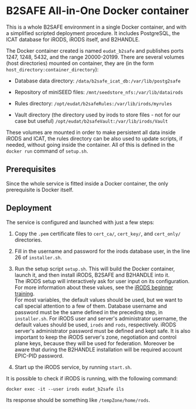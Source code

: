 # B2SAFE All-in-One Docker container

This is a whole B2SAFE environment in a single Docker container, and with a simplified scripted deployment procedure. It includes PostgreSQL, the ICAT database for iRODS, iRODS itself, and B2HANDLE.

The Docker container created is named `eudat_b2safe` and publishes ports 1247, 1248, 5432, and the range 20000-20199. There are several volumes (host directories) mounted on container, they are (in the form `host_directory:container_directory`):

* Database data directory: `/data/b2safe_icat_db:/var/lib/postg2safe`

* Repository of miniSEED files: `/mnt/seedstore_nfs:/var/lib/datairods`

* Rules directory: `/opt/eudat/b2safeRules:/var/lib/irods/myrules`

* Vault directory (the directory used by irods to store files - not for our case but useful) `/opt/eudat/b2safeVault:/var/lib/irods/Vault`

These volumes are mounted in order to make persistent all data inside iRODS and ICAT, the rules directory can be also used to update scripts, if needed, without going inside the container. All of this is defined in the `docker run` command of `setup.sh`.

## Prerequisites

Since the whole service is fitted inside a Docker container, the only prerequisite is Docker itself.

## Deployment

The service is configured and launched with just a few steps:

1. Copy the `.pem` certificate files to `cert_ca/`, `cert_key/`, and `cert_only/` directories.

1. Fill in the username and password for the irods database user, in the line 26 of `installer.sh`.

1. Run the setup script `setup.sh`. This will build the Docker container, launch it, and then install iRODS, B2SAFE and B2HANDLE into it.
<br>The iRODS setup will interactively ask for user input on its configuration. For more information about these values, see the [iRODS beginner training](https://github.com/irods/irods_training/tree/ugm2018/beginner).
<br>For most variables, the default values should be used, but we want to call special attention to a few of them. Database username and password must be the same defined in the preceding step, in `installer.sh`. For iRODS user and server's administrator username, the default values should be used, `irods` and `rods`, respectively. iRODS server's administrator password must be defined and kept safe. It is also important to keep the iRODS server's zone, negotiation and control plane keys, because they will be used for federation. Moreover be aware that during the B2HANDLE installation will be required account EPIC-PID password. 

1. Start up the iRODS service, by running `start.sh`. 

It is possible to check if iRODS is running, with the following command:
```
docker exec -it --user irods eudat_b2safe ils
```
Its response should be something like `/tempZone/home/rods`.
